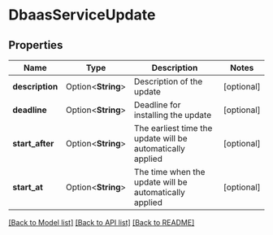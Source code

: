 # DbaasServiceUpdate

## Properties

Name | Type | Description | Notes
------------ | ------------- | ------------- | -------------
**description** | Option<**String**> | Description of the update | [optional]
**deadline** | Option<**String**> | Deadline for installing the update | [optional]
**start_after** | Option<**String**> | The earliest time the update will be automatically applied | [optional]
**start_at** | Option<**String**> | The time when the update will be automatically applied | [optional]

[[Back to Model list]](../README.md#documentation-for-models) [[Back to API list]](../README.md#documentation-for-api-endpoints) [[Back to README]](../README.md)


